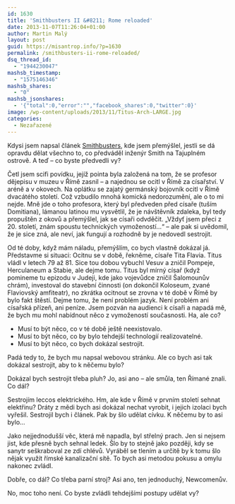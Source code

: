 ```yaml
---
id: 1630
title: 'Smithbusters II &#8211; Rome reloaded'
date: 2013-11-07T11:26:04+01:00
author: Martin Malý
layout: post
guid: https://misantrop.info/?p=1630
permalink: /smithbusters-ii-rome-reloaded/
dsq_thread_id:
  - "1944230047"
mashsb_timestamp:
  - "1575146346"
mashsb_shares:
  - "0"
mashsb_jsonshares:
  - '{"total":0,"error":"","facebook_shares":0,"twitter":0}'
image: /wp-content/uploads/2013/11/Titus-Arch-LARGE.jpg
categories:
  - Nezařazené
---
```

Kdysi jsem napsal článek [Smithbusters](https://misantrop.info/smithbusters/), kde jsem přemýšlel, jestli se dá opravdu dělat všechno to, co předváděl inženýr Smith na Tajuplném ostrově. A teď &#8211; co byste předvedli vy?

<!--more-->

Četl jsem scifi povídku, jejíž pointa byla založená na tom, že se profesor dějepisu v muzeu v Římě zasnil &#8211; a najednou se ocitl v Římě za císařství. V aréně a v okovech. Na oplátku se zajatý germánský bojovník ocitl v Římě dvacátého století. Což vzbudilo mnohá komická nedorozumění, ale o to mi nejde. Mně jde o toho profesora, který byl předveden před císaře (tuším Domitiana), lámanou latinou mu vysvětlil, že je návštěvník zdaleka, byl tedy propuštěn z okovů a přemýšlel, jak se císaři odvděčit. &#8222;Vždyť jsem přeci z 20. století, znám spoustu technických vymožeností&#8230;&#8220; &#8211; ale pak si uvědomil, že je sice zná, ale neví, jak fungují a rozhodně by je nedovedl sestrojit.

Od té doby, když mám náladu, přemýšlím, co bych vlastně dokázal já. Představme si situaci: Ocitnu se v době, řekněme, císaře Tita Flavia. Titus vládl v letech 79 až 81. Sice tou dobou vybuchl Vesuv a zničil Pompeje, Herculaneum a Stabie, ale dejme tomu. Titus byl mírný císař (když pomineme tu epizodu v Judeji, kde jako vojevůdce zničil Šalomounův chrám), investoval do stavební činnosti (on dokončil Koloseum, zvané Flaviovský amfiteatr), no zkrátka ocitnout se zrovna v té době v Římě by bylo fakt štěstí. Dejme tomu, že není problém jazyk. Není problém ani císařská přízeň, ani peníze. Jsem pozván na audienci k císaři a napadá mě, že bych mu mohl nabídnout něco z vymožeností současnosti. Ha, ale co?

  * Musí to být něco, co v té době ještě neexistovalo.
  * Musí to být něco, co by bylo tehdejší technologií realizovatelné.
  * Musí to být něco, co bych dokázal sestrojit.

Padá tedy to, že bych mu napsal webovou stránku. Ale co bych asi tak dokázal sestrojit, aby to k něčemu bylo?

Dokázal bych sestrojit třeba pluh? Jo, asi ano &#8211; ale smůla, ten Římané znali. Co dál?

Sestrojím leccos elektrického. Hm, ale kde v Římě v prvním století sehnat elektřinu? Dráty z mědi bych asi dokázal nechat vyrobit, i jejich izolaci bych vyřešil. Sestrojil bych i článek. Pak by šlo udělat cívku. K něčemu by to asi bylo&#8230;

Jako nejjednodušší věc, která mě napadla, byl střelný prach. Jen si nejsem jist, kde přesně bych sehnal ledek. Šlo by to stejně jako později, kdy se sanytr seškraboval ze zdí chlévů. Vyráběl se tlením a určitě by k tomu šlo nějak využít římské kanalizační sítě. To bych asi metodou pokusu a omylu nakonec zvládl.

Dobře, co dál? Co třeba parní stroj? Asi ano, ten jednoduchý, Newcomenův.

No, moc toho není. Co byste zvládli tehdejšími postupy udělat vy?